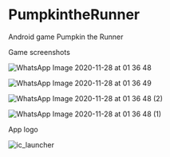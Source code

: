 # PumpkintheRunner
Android game Pumpkin the Runner

Game screenshots

![WhatsApp Image 2020-11-28 at 01 36 48](https://user-images.githubusercontent.com/43480749/100739033-8e223300-33e7-11eb-95d3-abc31d01ab8c.jpeg)

![WhatsApp Image 2020-11-28 at 01 36 49](https://user-images.githubusercontent.com/43480749/100739262-dfcabd80-33e7-11eb-85df-81d71affa066.jpeg)

![WhatsApp Image 2020-11-28 at 01 36 48 (2)](https://user-images.githubusercontent.com/43480749/100739347-01c44000-33e8-11eb-88a5-2fd1e9a3b668.jpeg)

![WhatsApp Image 2020-11-28 at 01 36 48 (1)](https://user-images.githubusercontent.com/43480749/100739390-0ee12f00-33e8-11eb-8dff-054add902e8c.jpeg)


App logo

![ic_launcher](https://user-images.githubusercontent.com/43480749/100739506-359f6580-33e8-11eb-8169-f73e0660b4c3.png)
